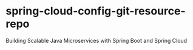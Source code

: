 # spring-cloud-config-git-resource-repo
Building Scalable Java Microservices with Spring Boot and Spring Cloud
